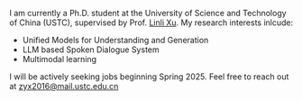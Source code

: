 I am currently a Ph.D. student at the University of Science and Technology of China (USTC), supervised by Prof. [Linli Xu](http://staff.ustc.edu.cn/~linlixu). My research interests inlcude:
- Unified Models for Understanding and Generation
- LLM based Spoken Dialogue System
- Multimodal learning

I will be actively seeking jobs beginning Spring 2025. Feel free to reach out at zyx2016@mail.ustc.edu.cn

